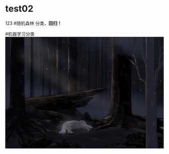 # test02
123
#随机森林
   分类，**回归！**
   
   #机器学习分类
   ![ins](https://github.com/VirAurora/test02/blob/main/2.jpg)
 
